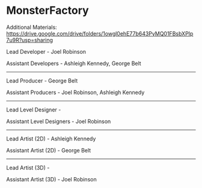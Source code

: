 # MonsterFactory

Additional Materials: https://drive.google.com/drive/folders/1owgl0ehE77b643PyMQ01FBsbXPIp7u9R?usp=sharing

Lead Developer - Joel Robinson

Assistant Developers - Ashleigh Kennedy, George Belt
__________________________________________________________

Lead Producer - George Belt

Assistant Producers - Joel Robinson, Ashleigh Kennedy
__________________________________________________________

Lead Level Designer -

Assistant Level Designers - Joel Robinson
__________________________________________________________

Lead Artist (2D) - Ashleigh Kennedy

Assistant Artist (2D) - George Belt
__________________________________________________________

Lead Artist (3D) -

Assistant Artist (3D) - Joel Robinson

